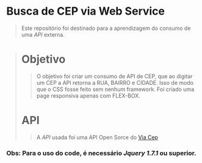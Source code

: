 # Busca de CEP via Web Service
> Este repositório foi destinado para a aprendizagem do consumo de uma _API_ externa.

> # Objetivo
>> O objetivo foi criar um consumo de API de CEP, que ao digitar um CEP a API retorna a  RUA, BAIRRO e CIDADE. Isso de modo que o CSS fosse feito
sem nenhum framework. Foi criado uma page responsiva apenas com FLEX-BOX.
> # API
>> A _API_ usada foi uma API Open Sorce do [Via Cep](https://viacep.com.br)

### Obs: Para o uso do code, é necessário *Jquery 1.7.1* ou superior.
